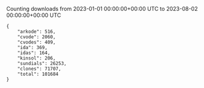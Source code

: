 
Counting downloads from 2023-01-01 00:00:00+00:00 UTC to 2023-08-02 00:00:00+00:00 UTC

```
{
    "arkode": 516,
    "cvode": 2060,
    "cvodes": 409,
    "ida": 369,
    "idas": 164,
    "kinsol": 206,
    "sundials": 26253,
    "clones": 71707,
    "total": 101684
}
```
